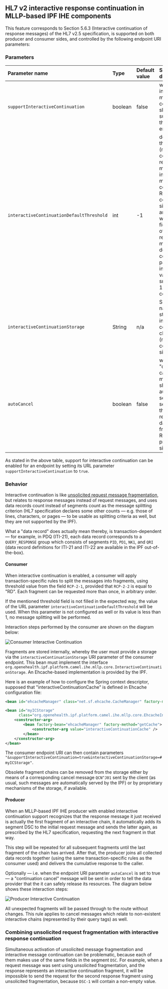 
## HL7 v2 interactive response continuation in MLLP-based IPF IHE components

This feature corresponds to Section 5.6.3 (Interactive continuation of response messages) of the HL7 v2.5 specification,
is supported on both producer and consumer sides, and controlled by the following endpoint URI parameters:

### Parameters

| Parameter name                      | Type       | Default value | Short description                                                                    |
|:------------------------------------|:-----------|:--------------|:-------------------------------------------------------------------------------------|
| `supportInteractiveContinuation`    | boolean    | false         | whether interactive message continuation should be supported by the given endpoint
| `interactiveContinuationDefaultThreshold` | int  | -1            | default threshold (maximal count of data records per message) for interactive message continuation. Relevant on consumer side only, and only when the field `RCP-2-1` of the request message does not contain a parseable integer value. Values smaller than 1 lead to no continuation
| `interactiveContinuationStorage`    | String     | n/a           | Spring bean name of a storage for interactive continuation chains (relevant on consumer side only)
| `autoCancel`                        | boolean    | false         | whether a "continuation cancel" message should be automatically sent to the server when the producer receives last data fragment. Relevant on producer side only

As stated in the above table, support for interactive continuation can be enabled for an endpoint by setting its URL parameter
`supportInteractiveContinuation` to `true`.

### Behavior

Interactive continuation is like [unsolicited request message fragmentation], but relates to response messages instead of request messages, and
uses data records count instead of segments count as the message splitting criterion (HL7 specification declares some other
counts — e.g. those of lines, characters, or pages — to be usable as splitting criteria as well, but they are not supported by the IPF).

What a "data record" does actually mean thereby, is transaction-dependent — for example, in PDQ (ITI-21), each data record
corresponds to a `QUERY_RESPONSE` group which consists of segments `PID`, `PD1`, `NK1`, and `QRI`
(data record definitions for ITI-21 and ITI-22 are available in the IPF out-of-the-box).


#### Consumer

When interactive continuation is enabled, a consumer will apply transaction-specific rules to split the messages into fragments,
using threshold value from the field `RCP-2-1`, provided that `RCP-2-2` is equal to "RD".
Each fragment can be requested more than once, in arbitrary order.

If the mentioned threshold field is not filled in the expected way, the value of the URL parameter
`interactiveContinuationDefaultThreshold` will be used. When this parameter is not configured as well or its value is
less than 1, no message splitting will be performed.

Interaction steps performed by the consumer are shown on the diagram below:

![Consumer Interactive Continuation](images/conti-consumer-ic.png)

Fragments are stored internally, whereby the user must provide a storage via the `interactiveContinuationStorage`
URI parameter of the consumer endpoint. This bean must implement the interface
`org.openehealth.ipf.platform.camel.ihe.mllp.core.InteractiveContinuationStorage`. An Ehcache-based implementation is provided by the IPF.

Here is an example of how to configure the Spring context descriptor, supposed that "interactiveContinuationCache" is defined in Ehcache configuration file:

```xml
<bean id="ehcacheManager" class="net.sf.ehcache.CacheManager" factory-method="create" />

<bean id="myICStorage"
      class="org.openehealth.ipf.platform.camel.ihe.mllp.core.EhcacheInteractiveConfigurationStorage">
    <constructor-arg>
        <bean factory-bean="ehcacheManager" factory-method="getCache">
            <constructor-arg value="interactiveContinuationCache" />
        </bean>
    </constructor-arg>
</bean>
```

The consumer endpoint URI can then contain parameters `"&supportInteractiveContinuation=true&interactiveContinuationStorage=#myICStorage"`.

Obsolete fragment chains can be removed from the storage either by means of a corresponding cancel message `QCN^J01`
sent by the client (as usual, such messages are automatically served by the IPF) or by proprietary mechanisms of the storage, if available.

#### Producer

When an MLLP-based IPF IHE producer with enabled interactive continuation support recognizes that the response message it just received
is actually the first fragment of an interactive chain, it automatically adds its segment DSC to the initial request message and sends
the latter again, as prescribed by the HL7 specification, requesting the next fragment in that way.

This step will be repeated for all subsequent fragments until the last fragment of the chain has arrived.
After that, the producer joins all collected data records together (using the same transaction-specific rules as the consumer used)
and delivers the cumulative response to the caller.

Optionally — i.e. when the endpoint URI parameter `autoCancel` is set to true — a "continuation cancel" message will be sent
in order to tell the data provider that the it can safely release its resources. The diagram below shows these interaction steps:

![Producer Interactive Continuation](images/conti-producer-ic.png)

All unexpected fragments will be passed through to the route without changes.
This rule applies to cancel messages which relate to non-existent interactive chains (represented by their query tags) as well.


### Combining unsolicited request fragmentation with interactive response continuation

Simultaneous activation of unsolicited message fragmentation and interactive message continuation can be problematic,
because each of them makes use of the same fields in the segment `DSC`. For example, when a request message was sent using
unsolicited fragmentation, and the response represents an interactive continuation fragment, it will be impossible to send
the request for the second response fragment using unsolicited fragmentation, because `DSC-1` will contain a non-empty value.




[unsolicited request message fragmentation]: unsolicitedFragmentation.html